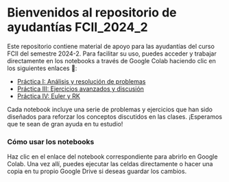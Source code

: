 # Bienvenidos al repositorio de ayudantías FCII_2024_2

Este repositorio contiene material de apoyo para las ayudantías del curso FCII del semestre 2024-2. Para facilitar su uso, puedes acceder y trabajar directamente en los notebooks a través de Google Colab haciendo clic en los siguientes enlaces 🚀: 

* [Práctica I: Análisis y resolución de problemas](https://githubtocolab.com/Ju-Ortega/A_FCII/blob/main/ayudantia_1_23_08_24.ipynb)
* [Práctica III: Ejercicios avanzados y discusión](https://githubtocolab.com/Ju-Ortega/A_FCII/blob/main/ayudantia_3_06_09_24.ipynb)
* [Práctica IV: Euler y RK](https://githubtocolab.com/Ju-Ortega/A_FCII/blob/main/ayudantia_5_11_10_24.ipynb)

Cada notebook incluye una serie de problemas y ejercicios que han sido diseñados para reforzar los conceptos discutidos en las clases. ¡Esperamos que te sean de gran ayuda en tu estudio!

### Cómo usar los notebooks
Haz clic en el enlace del notebook correspondiente para abrirlo en Google Colab. Una vez allí, puedes ejecutar las celdas directamente o hacer una copia en tu propio Google Drive si deseas guardar los cambios. 